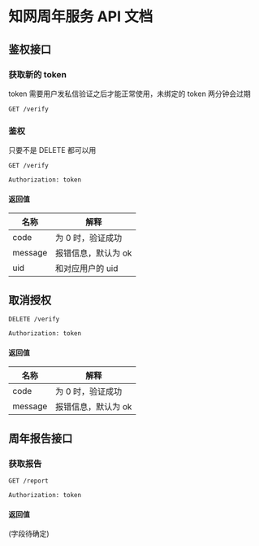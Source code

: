 # 知网周年服务 API 文档

## 鉴权接口

### 获取新的 token

token 需要用户发私信验证之后才能正常使用，未绑定的 token 两分钟会过期

```http
GET /verify
```

### 鉴权

只要不是 DELETE 都可以用

```http
GET /verify

Authorization: token
```

#### 返回值

| 名称    | 解释                |
| ------- | ------------------- |
| code    | 为 0 时，验证成功   |
| message | 报错信息，默认为 ok |
| uid     | 和对应用户的 uid    |

## 取消授权

```http
DELETE /verify

Authorization: token
```

#### 返回值

| 名称    | 解释                |
| ------- | ------------------- |
| code    | 为 0 时，验证成功   |
| message | 报错信息，默认为 ok |

## 周年报告接口

### 获取报告

```http
GET /report

Authorization: token
```

#### 返回值

(字段待确定)
